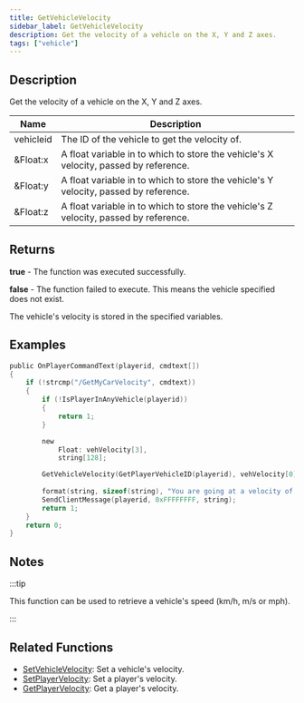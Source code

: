 ```yaml
---
title: GetVehicleVelocity
sidebar_label: GetVehicleVelocity
description: Get the velocity of a vehicle on the X, Y and Z axes.
tags: ["vehicle"]
---
```


## Description

Get the velocity of a vehicle on the X, Y and Z axes.

| Name      | Description                                                                          |
| --------- | ------------------------------------------------------------------------------------ |
| vehicleid | The ID of the vehicle to get the velocity of.                                        |
| &Float:x  | A float variable in to which to store the vehicle's X velocity, passed by reference. |
| &Float:y  | A float variable in to which to store the vehicle's Y velocity, passed by reference. |
| &Float:z  | A float variable in to which to store the vehicle's Z velocity, passed by reference. |

## Returns

**true** - The function was executed successfully.

**false** - The function failed to execute. This means the vehicle specified does not exist.

The vehicle's velocity is stored in the specified variables.

## Examples

```c
public OnPlayerCommandText(playerid, cmdtext[])
{
    if (!strcmp("/GetMyCarVelocity", cmdtext))
    {
        if (!IsPlayerInAnyVehicle(playerid))
        {
            return 1;
        }

        new
            Float: vehVelocity[3],
            string[128];

        GetVehicleVelocity(GetPlayerVehicleID(playerid), vehVelocity[0], vehVelocity[1], vehVelocity[2]);
        
        format(string, sizeof(string), "You are going at a velocity of X%f, Y%f, Z%f", vehVelocity[0], vehVelocity[1], vehVelocity[2]);
        SendClientMessage(playerid, 0xFFFFFFFF, string);
        return 1;
    }
    return 0;
}
```

## Notes

:::tip

This function can be used to retrieve a vehicle's speed (km/h, m/s or mph).

:::

## Related Functions

- [SetVehicleVelocity](SetVehicleVelocity): Set a vehicle's velocity.
- [SetPlayerVelocity](SetPlayerVelocity): Set a player's velocity.
- [GetPlayerVelocity](GetPlayerVelocity): Get a player's velocity.
